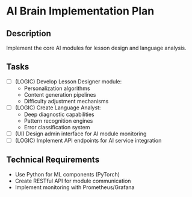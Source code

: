 # AI Brain Implementation Plan

## Description
Implement the core AI modules for lesson design and language analysis.

## Tasks
- [ ] (LOGIC) Develop Lesson Designer module:
  - Personalization algorithms
  - Content generation pipelines
  - Difficulty adjustment mechanisms
- [ ] (LOGIC) Create Language Analyst:
  - Deep diagnostic capabilities
  - Pattern recognition engines
  - Error classification system
- [ ] (UI) Design admin interface for AI module monitoring
- [ ] (LOGIC) Implement API endpoints for AI service integration

## Technical Requirements
- Use Python for ML components (PyTorch)
- Create RESTful API for module communication
- Implement monitoring with Prometheus/Grafana